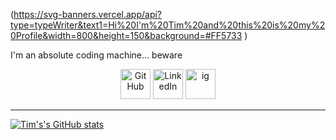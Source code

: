 (https://svg-banners.vercel.app/api?type=typeWriter&text1=Hi%20I'm%20Tim%20and%20this%20is%20my%20Profile&width=800&height=150&background=#FF5733
)

<p1> I'm an absolute coding machine... beware </p1>

<p align="center">
  <a href="https://github.com/timoconnnor">
    <picture>
      <source media="(prefers-color-scheme: dark)" srcset="https://cdn.simpleicons.org/github/white">
      <img alt="GitHub" title="GitHub" height="48" width="48" src="https://cdn.simpleicons.org/github"></picture></a>
  <a href="https://www.linkedin.com/public-profile/settings?trk=d_flagship3_profile_self_view_public_profile">
    <img alt="LinkedIn" title="LinkedIn" height="48" width="48" src="https://cdn.simpleicons.org/linkedin"></a>
  <a href="https://www.instagram.com/timoconnorrrr/">
    <img alt="ig" title="ig" height="48" width="48" src="https://simpleicons.org/icons/instagram.svg"></a>
</p>

---
[![Tim's's GitHub stats](https://github-readme-stats.vercel.app/api?username=timoconnnor)](https://github.com/timoconnnor/github-readme-stats)
